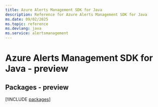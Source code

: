```yaml
---
title: Azure Alerts Management SDK for Java
description: Reference for Azure Alerts Management SDK for Java
ms.date: 09/02/2025
ms.topic: reference
ms.devlang: java
ms.service: alertsmanagement
---
```

# Azure Alerts Management SDK for Java - preview
## Packages - preview
[!INCLUDE [packages](alerts-management-index.md)]